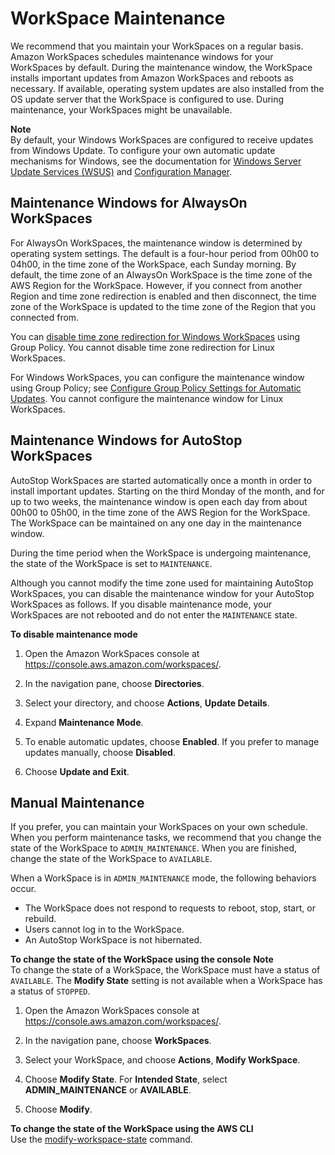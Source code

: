 # WorkSpace Maintenance<a name="workspace-maintenance"></a>

We recommend that you maintain your WorkSpaces on a regular basis\. Amazon WorkSpaces schedules maintenance windows for your WorkSpaces by default\. During the maintenance window, the WorkSpace installs important updates from Amazon WorkSpaces and reboots as necessary\. If available, operating system updates are also installed from the OS update server that the WorkSpace is configured to use\. During maintenance, your WorkSpaces might be unavailable\.

**Note**  
By default, your Windows WorkSpaces are configured to receive updates from Windows Update\. To configure your own automatic update mechanisms for Windows, see the documentation for [ Windows Server Update Services \(WSUS\)](https://docs.microsoft.com/windows-server/administration/windows-server-update-services/deploy/deploy-windows-server-update-services) and [Configuration Manager](https://docs.microsoft.com/configmgr/sum/deploy-use/deploy-software-updates)\.

## Maintenance Windows for AlwaysOn WorkSpaces<a name="alwayson-maintenance"></a>

For AlwaysOn WorkSpaces, the maintenance window is determined by operating system settings\. The default is a four\-hour period from 00h00 to 04h00, in the time zone of the WorkSpace, each Sunday morning\. By default, the time zone of an AlwaysOn WorkSpace is the time zone of the AWS Region for the WorkSpace\. However, if you connect from another Region and time zone redirection is enabled and then disconnect, the time zone of the WorkSpace is updated to the time zone of the Region that you connected from\.

You can [disable time zone redirection for Windows WorkSpaces](group_policy.md#gp_time_zone) using Group Policy\. You cannot disable time zone redirection for Linux WorkSpaces\.

For Windows WorkSpaces, you can configure the maintenance window using Group Policy; see [Configure Group Policy Settings for Automatic Updates](https://docs.microsoft.com/windows-server/administration/windows-server-update-services/deploy/4-configure-group-policy-settings-for-automatic-updates)\. You cannot configure the maintenance window for Linux WorkSpaces\.

## Maintenance Windows for AutoStop WorkSpaces<a name="autostop-maintenance"></a>

AutoStop WorkSpaces are started automatically once a month in order to install important updates\. Starting on the third Monday of the month, and for up to two weeks, the maintenance window is open each day from about 00h00 to 05h00, in the time zone of the AWS Region for the WorkSpace\. The WorkSpace can be maintained on any one day in the maintenance window\.

During the time period when the WorkSpace is undergoing maintenance, the state of the WorkSpace is set to `MAINTENANCE`\.

Although you cannot modify the time zone used for maintaining AutoStop WorkSpaces, you can disable the maintenance window for your AutoStop WorkSpaces as follows\. If you disable maintenance mode, your WorkSpaces are not rebooted and do not enter the `MAINTENANCE` state\.

**To disable maintenance mode**

1. Open the Amazon WorkSpaces console at [https://console\.aws\.amazon\.com/workspaces/](https://console.aws.amazon.com/workspaces/)\.

1. In the navigation pane, choose **Directories**\.

1. Select your directory, and choose **Actions**, **Update Details**\.

1. Expand **Maintenance Mode**\.

1. To enable automatic updates, choose **Enabled**\. If you prefer to manage updates manually, choose **Disabled**\.

1. Choose **Update and Exit**\.

## Manual Maintenance<a name="admin-maintenance"></a>

If you prefer, you can maintain your WorkSpaces on your own schedule\. When you perform maintenance tasks, we recommend that you change the state of the WorkSpace to `ADMIN_MAINTENANCE`\. When you are finished, change the state of the WorkSpace to `AVAILABLE`\.

When a WorkSpace is in `ADMIN_MAINTENANCE` mode, the following behaviors occur\.
+ The WorkSpace does not respond to requests to reboot, stop, start, or rebuild\.
+ Users cannot log in to the WorkSpace\.
+ An AutoStop WorkSpace is not hibernated\.

**To change the state of the WorkSpace using the console**
**Note**  
To change the state of a WorkSpace, the WorkSpace must have a status of `AVAILABLE`\. The **Modify State** setting is not available when a WorkSpace has a status of `STOPPED`\.

1. Open the Amazon WorkSpaces console at [https://console\.aws\.amazon\.com/workspaces/](https://console.aws.amazon.com/workspaces/)\.

1. In the navigation pane, choose **WorkSpaces**\.

1. Select your WorkSpace, and choose **Actions**, **Modify WorkSpace**\.

1. Choose **Modify State**\. For **Intended State**, select **ADMIN\_MAINTENANCE** or **AVAILABLE**\.

1. Choose **Modify**\.

**To change the state of the WorkSpace using the AWS CLI**  
Use the [modify\-workspace\-state](https://docs.aws.amazon.com/cli/latest/reference/workspaces/modify-workspace-state.html) command\.